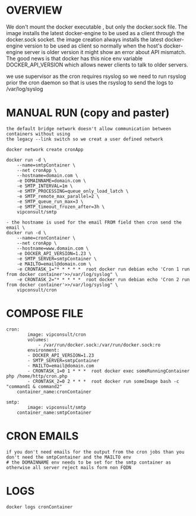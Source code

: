 # OVERVIEW


We don't mount the docker executable , but only the docker.sock file.
 The image installs the latest docker-engine to be used as a client through the docker.sock socket.
the image creation always installs the latest docker-engine version to be used as client so normally when the host's docker-engine server is older version it might show an error about API mismatch. 
The good news is that docker has this nice env variable DOCKER_API_VERSION which allows newer clients to talk to older servers.




we use supervisor as the cron requires rsyslog so we need to run rsyslog prior the cron daemon so that is uses the rsyslog to send the logs to /var/log/syslog




# MANUAL RUN (copy and paster)
	the default bridge network doesn't allow communication between containers without using 
	the legacy --link switch so we creat a user defined network
	
	docker network create cronApp
	
	docker run -d \
		--name=smtpContainer \
		--net cronApp \
		--hostname=domain.com \
		-e DOMAINNAME=domain.com \
		-e SMTP_INTERVAL=1m \
		-e SMTP_PROCESSING=queue_only_load_latch \
		-e SMTP_remote_max_parallel=2 \
		-e SMTP_queue_run_max=3 \
		-e SMTP_timeout_frozen_after=3h \
		vipconsult/smtp

	- the hostname is used for the email FROM field then cron send the email \
	docker run -d \
		--name=cronContainer \
		--net cronApp \
		--hostname=www.domain.com \
		-e DOCKER_API_VERSION=1.23 \
		-e SMTP_SERVER=smtpContainer \
		-e MAILTO=email@domain.com \
		-e CRONTASK_1="* * * * *  root docker run debian echo 'Cron 1 run from docker container'>>/var/log/syslog" \
		-e CRONTASK_2="* * * * *  root docker run debian echo 'Cron 2 run from docker container'>>/var/log/syslog" \
		vipconsult/cron

# COMPOSE FILE
	cron:
        	image: vipconsult/cron
        	volumes:  
        	    - /var/run/docker.sock:/var/run/docker.sock:ro
        	environment:
		    - DOCKER_API_VERSION=1.23
		    - SMTP_SERVER=smtpContainer
		    - MAILTO=email@domain.com
		    - CRONTASK_1=0 1 * * *  root docker exec someRunningContainer php /home/http/cron.php
		    - CRONTASK_2=0 2 * * * 	root docker run someImage bash -c "command1 & command2"
		container_name:cronContainer

	smtp:
        	image: vipconsult/smtp
		container_name:smtpContainer
		
# CRON EMAILS
	if you don't need emails for the output from the cron jobs than you don't need the smtpContainer and the MAILTO env
	# the DOMAINNAME env needs to be set for the smtp container as otherwise all server reject mails form non FQDN
# LOGS
	docker logs cronContainer
